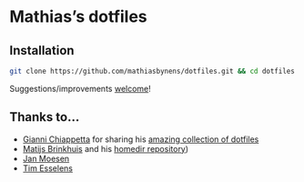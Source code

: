 # Mathias’s dotfiles

## Installation

```bash
git clone https://github.com/mathiasbynens/dotfiles.git && cd dotfiles && ./bootstrap.sh
```

Suggestions/improvements
[welcome](https://github.com/mathiasbynens/dotfiles/issues)!

## Thanks to…
* [Gianni Chiappetta](http://gf3.ca/) for sharing his [amazing collection of dotfiles](https://github.com/gf3/dotfiles)
* [Matijs Brinkhuis](http://hotfusion.nl/) and his [homedir repository](https://github.com/matijs/homedir))
* [Jan Moesen](http://jan.moesen.nu/)
* [Tim Esselens](http://devel.datif.be/)